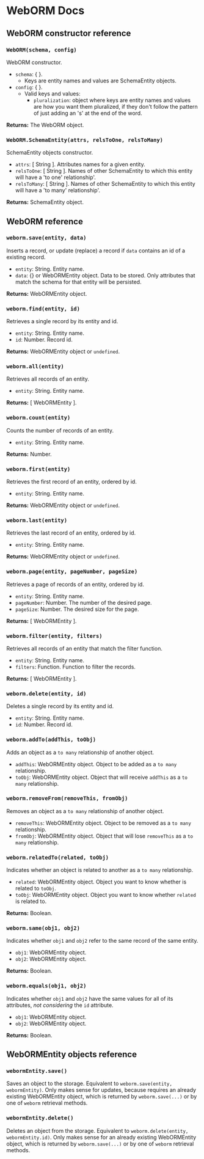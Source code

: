 # WebORM Docs

## WebORM constructor reference

### `WebORM(schema, config)`
WebORM constructor.
* `schema`: { }.
  * Keys are entity names and values are SchemaEntity objects.
* `config`: { }.
  * Valid keys and values:
    * `pluralization`: object where keys are entity names and values are how you want them pluralized, if they don't follow the pattern of just adding an 's' at the end of the word.

**Returns:** The WebORM object.

### `WebORM.SchemaEntity(attrs, relsToOne, relsToMany)`
SchemaEntity objects constructor.
* `attrs`: [ String ]. Attributes names for a given entity.
* `relsToOne`: [ String ]. Names of other SchemaEntity to which this entity will have a 'to one' relationship'.
* `relsToMany`: [ String ]. Names of other SchemaEntity to which this entity will have a 'to many' relationship'.

**Returns:** SchemaEntity object.


## WebORM reference

### `weborm.save(entity, data)`
Inserts a record, or update (replace) a record if `data` contains an id of a existing record.
* `entity`: String. Entity name.
* `data`: {} or WebORMEntity object. Data to be stored. Only attributes that match the schema for that entity will be persisted.

**Returns:** WebORMEntity object.

### `weborm.find(entity, id)`
Retrieves a single record by its entity and id.
* `entity`: String. Entity name.
* `id`: Number. Record id.

**Returns:** WebORMEntity object or `undefined`.

### `weborm.all(entity)`
Retrieves all records of an entity.
* `entity`: String. Entity name.

**Returns:** [ WebORMEntity ].

### `weborm.count(entity)`
Counts the number of records of an entity.
* `entity`: String. Entity name.

**Returns:** Number.

### `weborm.first(entity)`
Retrieves the first record of an entity, ordered by id.
* `entity`: String. Entity name.

**Returns:** WebORMEntity object or `undefined`.

### `weborm.last(entity)`
Retrieves the last record of an entity, ordered by id.
* `entity`: String. Entity name.

**Returns:** WebORMEntity object or `undefined`.

### `weborm.page(entity, pageNumber, pageSize)`
Retrieves a page of records of an entity, ordered by id.
* `entity`: String. Entity name.
* `pageNumber`: Number. The number of the desired page.
* `pageSize`: Number. The desired size for the page.

**Returns:** [ WebORMEntity ].

### `weborm.filter(entity, filters)`
Retrieves all records of an entity that match the filter function.
* `entity`: String. Entity name.
* `filters`: Function. Function to filter the records.

**Returns:** [ WebORMEntity ].

### `weborm.delete(entity, id)`
Deletes a single record by its entity and id.
* `entity`: String. Entity name.
* `id`: Number. Record id.

### `weborm.addTo(addThis, toObj)`
Adds an object as a `to many` relationship of another object.
* `addThis`: WebORMEntity object. Object to be added as a `to many` relationship.
* `toObj`: WebORMEntity object. Object that will receive `addThis` as a `to many` relationship.

### `weborm.removeFrom(removeThis, fromObj)`
Removes an object as a `to many` relationship of another object.
* `removeThis`: WebORMEntity object. Object to be removed as a `to many` relationship.
* `fromObj`: WebORMEntity object. Object that will lose `removeThis` as a `to many` relationship.

### `weborm.relatedTo(related, toObj)`
Indicates whether an object is related to another as a `to many` relationship.
* `related`: WebORMEntity object. Object you want to know whether is related to `toObj`.
* `toObj`: WebORMEntity object. Object you want to know whether `related` is related to.

**Returns:** Boolean.

### `weborm.same(obj1, obj2)`
Indicates whether `obj1` and `obj2` refer to the same record of the same entity.
* `obj1`: WebORMEntity object.
* `obj2`: WebORMEntity object.

**Returns:** Boolean.

### `weborm.equals(obj1, obj2)`
Indicates whether `obj1` and `obj2` have the same values for all of its attributes, *not considering* the `id` attribute.
* `obj1`: WebORMEntity object.
* `obj2`: WebORMEntity object.

**Returns:** Boolean.


## WebORMEntity objects reference

### `webormEntity.save()`
Saves an object to the storage. Equivalent to `weborm.save(entity, webormEntity)`. Only makes sense for updates, because requires an already existing WebORMEntity object, which is returned by `weborm.save(...)` or by one of `weborm` retrieval methods.

### `webormEntity.delete()`
Deletes an object from the storage. Equivalent to `weborm.delete(entity, webormEntity.id)`. Only makes sense for an already existing WebORMEntity object, which is returned by `weborm.save(...)` or by one of `weborm` retrieval methods.
